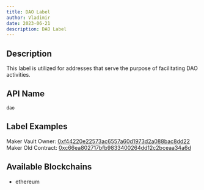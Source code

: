 ```yaml
---
title: DAO Label
author: Vladimir
date: 2023-06-21
description: DAO Label
---
```


## Description
This label is utilized for addresses that serve the purpose of facilitating DAO activities.

## API Name
`dao`

## Label Examples
Maker Vault Owner: [0xf44220e22573ac6557a60d1973d2a088bac8dd22](https://etherscan.io/address/0xf44220e22573ac6557a60d1973d2a088bac8dd22)
Maker Old Contract: [0xc66ea802717bfb9833400264dd12c2bceaa34a6d](https://etherscan.io/address/0xc66ea802717bfb9833400264dd12c2bceaa34a6d)

## Available Blockchains
* ethereum